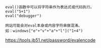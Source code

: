 ```
eval()函数中可以将字符串作为表达式或代码执行。
eval("5+1")
eval("debugger")

网站可能会对eval本身或内容字符串做混淆。
如：windows["e"+"v"+"a"+"l"]("1+4")
```
https://tools.jb51.net/password/evalencode

